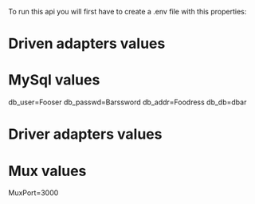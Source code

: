 To run this api you will first have to create a .env file with this properties:

# Driven adapters values

# MySql values

db_user=Fooser
db_passwd=Barssword
db_addr=Foodress
db_db=dbar

# Driver adapters values

# Mux values

MuxPort=3000